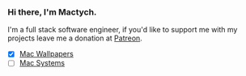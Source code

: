 ### Hi there, I'm Mactych.
I'm a full stack software engineer, if you'd like to support me with my projects leave me a donation at [Patreon](https://patreon.com/mactych).

- [x] [Mac Wallpapers](https://www.macrepository.com/wallpaper/)
- [ ] [Mac Systems](https://www.macrepository.com/software/)
